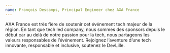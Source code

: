 ```yaml
---
name: François Descamps, Principal Engineer chez AXA France
---
```


AXA France est très fière de soutenir cet événement tech majeur de la région. En tant que tech led company, nous sommes des sponsors depuis le début car au delà de notre passion pour la tech, nous partageons les valeurs responsables de l’événement. Rejoignez l’aventure d’une tech innovante, responsable et inclusive, soutenez le DevLille.
